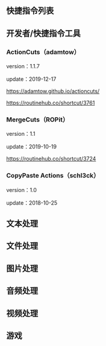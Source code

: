 ## 快捷指令列表

## 开发者/快捷指令工具

### ActionCuts（adamtow）

version：1.1.7

update：2019-12-17

https://adamtow.github.io/actioncuts/

https://routinehub.co/shortcut/3761

### MergeCuts（ROPit）

version：1.1

update：2019-10-19

https://routinehub.co/shortcut/3724

### CopyPaste Actions（schl3ck）

version：1.0

update：2018-10-25

## 文本处理

## 文件处理

## 图片处理

## 音频处理

## 视频处理

## 游戏


